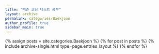 ```yaml
---
title: "백준 코딩 테스트 공부"
layout: archive
permalink: categories/Baekjoon
author_profile: true
sidebar_main: true
---
```


{% assign posts = site.categories.Baekjoon %}
{% for post in posts %} {% include archive-single.html type=page.entries_layout %} {% endfor %}